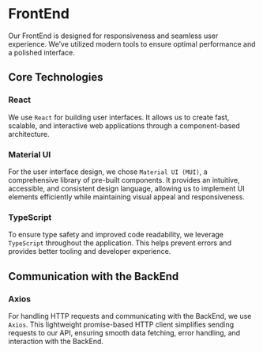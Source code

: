 # FrontEnd

Our FrontEnd is designed for responsiveness and seamless user experience. We’ve utilized modern tools to ensure optimal performance and a polished interface.

## Core Technologies

### React

We use `React` for building user interfaces. It allows us to create fast, scalable, and interactive web applications through a component-based architecture.

### Material UI

For the user interface design, we chose `Material UI (MUI)`, a comprehensive library of pre-built components. It provides an intuitive, accessible, and consistent design language, allowing us to implement UI elements efficiently while maintaining visual appeal and responsiveness.

### TypeScript

To ensure type safety and improved code readability, we leverage `TypeScript` throughout the application. This helps prevent errors and provides better tooling and developer experience.

## Communication with the BackEnd

### Axios

For handling HTTP requests and communicating with the BackEnd, we use `Axios`. This lightweight promise-based HTTP client simplifies sending requests to our API, ensuring smooth data fetching, error handling, and interaction with the BackEnd.
